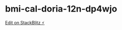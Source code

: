 # bmi-cal-doria-12n-dp4wjo

[Edit on StackBlitz ⚡️](https://stackblitz.com/edit/bmi-cal-doria-12n-dp4wjo)